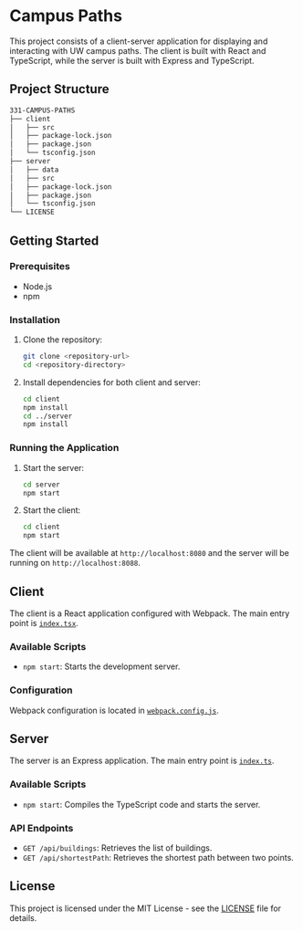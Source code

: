 # Campus Paths

This project consists of a client-server application for displaying and interacting with UW campus paths. The client is built with React and TypeScript, while the server is built with Express and TypeScript.

## Project Structure
```sh
331-CAMPUS-PATHS
├── client
│   ├── src
│   ├── package-lock.json
│   ├── package.json
│   └── tsconfig.json
├── server
│   ├── data
│   ├── src
│   ├── package-lock.json
│   ├── package.json
│   └── tsconfig.json
└── LICENSE
```
## Getting Started

### Prerequisites

- Node.js
- npm

### Installation

1. Clone the repository:
    ```sh
    git clone <repository-url>
    cd <repository-directory>
    ```

2. Install dependencies for both client and server:
    ```sh
    cd client
    npm install
    cd ../server
    npm install
    ```

### Running the Application

1. Start the server:
    ```sh
    cd server
    npm start
    ```

2. Start the client:
    ```sh
    cd client
    npm start
    ```

The client will be available at `http://localhost:8080` and the server will be running on `http://localhost:8088`.

## Client

The client is a React application configured with Webpack. The main entry point is [`index.tsx`](client/src/index.tsx).

### Available Scripts

- `npm start`: Starts the development server.

### Configuration

Webpack configuration is located in [`webpack.config.js`](client/src/webpack.config.js).

## Server

The server is an Express application. The main entry point is [`index.ts`](server/src/index.ts).

### Available Scripts

- `npm start`: Compiles the TypeScript code and starts the server.

### API Endpoints

- `GET /api/buildings`: Retrieves the list of buildings.
- `GET /api/shortestPath`: Retrieves the shortest path between two points.

## License

This project is licensed under the MIT License - see the [LICENSE](LICENSE) file for details.
